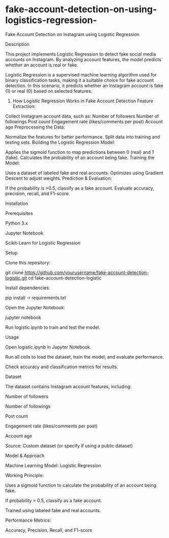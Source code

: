 # fake-account-detection-on-using-logistics-regression-
Fake Account Detection on Instagram using Logistic Regression

Description

This project implements Logistic Regression to detect fake social media accounts on Instagram. By analyzing account features, the model predicts whether an account is real or fake.

Logistic Regression is a supervised machine learning algorithm used for binary classification tasks, making it a suitable choice for fake account detection. In this scenario, it predicts whether an Instagram account is fake (1) or real (0) based on selected features.

1. How Logistic Regression Works in Fake Account Detection
Feature Extraction:

Collect Instagram account data, such as:
Number of followers
Number of followings
Post count
Engagement rate (likes/comments per post)
Account age
Preprocessing the Data:

Normalize the features for better performance.
Split data into training and testing sets.
Building the Logistic Regression Model:

Applies the sigmoid function to map predictions between 0 (real) and 1 (fake).
Calculates the probability of an account being fake.
Training the Model:

Uses a dataset of labeled fake and real accounts.
Optimizes using Gradient Descent to adjust weights.
Prediction & Evaluation:

If the probability is >0.5, classify as a fake account.
Evaluate accuracy, precision, recall, and F1-score.

Installation

Prerequisites

Python 3.x

Jupyter Notebook

Scikit-Learn for Logistic Regression

Setup

Clone this repository:

git clone https://github.com/yourusername/fake-account-detection-logistic.git
cd fake-account-detection-logistic

Install dependencies:

pip install -r requirements.txt

Open the Jupyter Notebook:

jupyter notebook

Run logistic.ipynb to train and test the model.

Usage

Open logistic.ipynb in Jupyter Notebook.

Run all cells to load the dataset, train the model, and evaluate performance.

Check accuracy and classification metrics for results.

Dataset

The dataset contains Instagram account features, including:

Number of followers

Number of followings

Post count

Engagement rate (likes/comments per post)

Account age

Source: Custom dataset (or specify if using a public dataset)

Model & Approach

Machine Learning Model: Logistic Regression

Working Principle:

Uses a sigmoid function to calculate the probability of an account being fake.

If probability > 0.5, classify as a fake account.

Trained using labeled fake and real accounts.

Performance Metrics:

Accuracy, Precision, Recall, and F1-score

